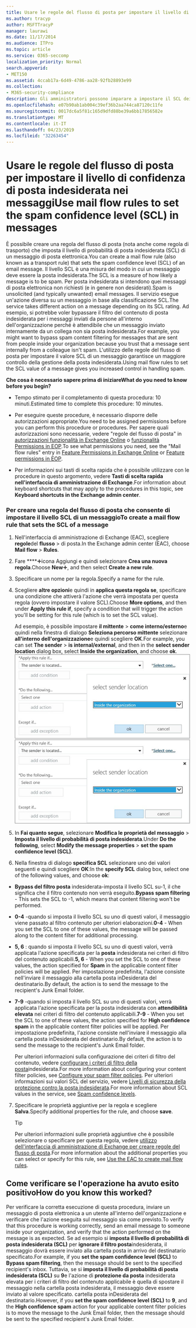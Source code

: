 ```yaml
---
title: Usare le regole del flusso di posta per impostare il livello di confidenza di posta indesiderata nei messaggi
ms.author: tracyp
author: MSFTTracyP
manager: laurawi
ms.date: 11/17/2014
ms.audience: ITPro
ms.topic: article
ms.service: O365-seccomp
localization_priority: Normal
search.appverid:
- MET150
ms.assetid: 4ccab17a-6d49-4786-aa28-92fb28893e99
ms.collection:
- M365-security-compliance
description: Gli amministratori possono imparare a impostare il SCL dei messaggi in Exchange Online Protection.
ms.openlocfilehash: e07b90ab1ab004c39ef36b2aa744ca87120c11fe
ms.sourcegitcommit: 0017dc6a5f81c165d9dfd88be39a6bb17856582e
ms.translationtype: MT
ms.contentlocale: it-IT
ms.lasthandoff: 04/23/2019
ms.locfileid: "32263454"
---
```

# <a name="use-mail-flow-rules-to-set-the-spam-confidence-level-scl-in-messages"></a><span data-ttu-id="2d773-103">Usare le regole del flusso di posta per impostare il livello di confidenza di posta indesiderata nei messaggi</span><span class="sxs-lookup"><span data-stu-id="2d773-103">Use mail flow rules to set the spam confidence level (SCL) in messages</span></span>

<span data-ttu-id="2d773-104">È possibile creare una regola del flusso di posta (nota anche come regola di trasporto) che imposta il livello di probabilità di posta indesiderata (SCL) di un messaggio di posta elettronica.</span><span class="sxs-lookup"><span data-stu-id="2d773-104">You can create a mail flow rule (also known as a transport rule) that sets the spam confidence level (SCL) of an email message.</span></span> <span data-ttu-id="2d773-105">Il livello SCL è una misura del modo in cui un messaggio deve essere la posta indesiderata.</span><span class="sxs-lookup"><span data-stu-id="2d773-105">The SCL is a measure of how likely a message is to be spam.</span></span> <span data-ttu-id="2d773-106">Per posta indesiderata si intendono quei messaggi di posta elettronica non richiesti (e in genere non desiderati).</span><span class="sxs-lookup"><span data-stu-id="2d773-106">Spam is unsolicited (and typically unwanted) email messages.</span></span> <span data-ttu-id="2d773-107">Il servizio esegue un'azione diversa su un messaggio in base alla classificazione SCL.</span><span class="sxs-lookup"><span data-stu-id="2d773-107">The service takes different action on a message depending on its SCL rating.</span></span> <span data-ttu-id="2d773-108">Ad esempio, si potrebbe voler bypassare il filtro del contenuto di posta indesiderata per i messaggi inviati da persone all'interno dell'organizzazione perché è attendibile che un messaggio inviato internamente da un collega non sia posta indesiderata.</span><span class="sxs-lookup"><span data-stu-id="2d773-108">For example, you might want to bypass spam content filtering for messages that are sent from people inside your organization because you trust that a message sent internally from a colleague isn't spam.</span></span> <span data-ttu-id="2d773-109">L'utilizzo delle regole del flusso di posta per impostare il valore SCL di un messaggio garantisce un maggiore controllo della gestione della posta indesiderata.</span><span class="sxs-lookup"><span data-stu-id="2d773-109">Using mail flow rules to set the SCL value of a message gives you increased control in handling spam.</span></span> 
  
 <span data-ttu-id="2d773-110">**Che cosa è necessario sapere prima di iniziare**</span><span class="sxs-lookup"><span data-stu-id="2d773-110">**What do you need to know before you begin?**</span></span>
  
- <span data-ttu-id="2d773-111">Tempo stimato per il completamento di questa procedura: 10 minuti.</span><span class="sxs-lookup"><span data-stu-id="2d773-111">Estimated time to complete this procedure: 10 minutes.</span></span>
    
- <span data-ttu-id="2d773-112">Per eseguire queste procedure, è necessario disporre delle autorizzazioni appropriate.</span><span class="sxs-lookup"><span data-stu-id="2d773-112">You need to be assigned permissions before you can perform this procedure or procedures.</span></span> <span data-ttu-id="2d773-113">Per sapere quali autorizzazioni sono necessarie, vedere "regole del flusso di posta" in [autorizzazioni funzionalità in Exchange Online](http://technet.microsoft.com/library/15073ce1-0917-403b-8839-02a2ebc96e16.aspx) o [funzionalità Permissions in EOP](eop/feature-permissions-in-eop.md).</span><span class="sxs-lookup"><span data-stu-id="2d773-113">To see what permissions you need, see the "Mail flow rules" entry in [Feature Permissions in Exchange Online](http://technet.microsoft.com/library/15073ce1-0917-403b-8839-02a2ebc96e16.aspx) or [Feature permissions in EOP](eop/feature-permissions-in-eop.md).</span></span> 
    
- <span data-ttu-id="2d773-114">Per informazioni sui tasti di scelta rapida che è possibile utilizzare con le procedure in questo argomento, vedere **Tasti di scelta rapida nell'interfaccia di amministrazione di Exchange**.</span><span class="sxs-lookup"><span data-stu-id="2d773-114">For information about keyboard shortcuts that may apply to the procedures in this topic, see **Keyboard shortcuts in the Exchange admin center**.</span></span>
    
### <a name="to-create-a-mail-flow-rule-that-sets-the-scl-of-a-message"></a><span data-ttu-id="2d773-115">Per creare una regola del flusso di posta che consente di impostare il livello SCL di un messaggio</span><span class="sxs-lookup"><span data-stu-id="2d773-115">To create a mail flow rule that sets the SCL of a message</span></span>

1. <span data-ttu-id="2d773-116">Nell'interfaccia di amministrazione di Exchange (EAC), scegliere **regole**del **flusso** \> di posta.</span><span class="sxs-lookup"><span data-stu-id="2d773-116">In the Exchange admin center (EAC), choose **Mail flow** \> **Rules**.</span></span>
    
2. <span data-ttu-id="2d773-117">Fare \*\*\*\*![clic su nuova](media/ITPro-EAC-AddIcon.gif)icona Aggiungi e quindi selezionare **Crea una nuova regola**.</span><span class="sxs-lookup"><span data-stu-id="2d773-117">Choose **New**![Add Icon](media/ITPro-EAC-AddIcon.gif), and then select **Create a new rule**.</span></span>
    
3. <span data-ttu-id="2d773-118">Specificare un nome per la regola.</span><span class="sxs-lookup"><span data-stu-id="2d773-118">Specify a name for the rule.</span></span>
    
4. <span data-ttu-id="2d773-119">Scegliere **altre opzioni**e quindi in **applica questa regola se**, specificare una condizione che attiverà l'azione che verrà impostata per questa regola (ovvero impostare il valore SCL).</span><span class="sxs-lookup"><span data-stu-id="2d773-119">Choose **More options**, and then under **Apply this rule if**, specify a condition that will trigger the action you'll be setting for this rule (which is to set the SCL value).</span></span>
    
    <span data-ttu-id="2d773-120">Ad esempio, è possibile impostare **il mittente** \> **come interno/esterno**e quindi nella finestra di dialogo **Seleziona percorso mittente** selezionare **all'interno dell'organizzazione**e quindi scegliere **OK**.</span><span class="sxs-lookup"><span data-stu-id="2d773-120">For example, you can set **The sender** \> **is internal/external**, and then in the **select sender location** dialog box, select **Inside the organization**, and choose **ok**.</span></span><br/>
    <span data-ttu-id="2d773-121">![Seleziona la località del mittente](media/EOP-ETR-SetSCL-1.jpg)</span><span class="sxs-lookup"><span data-stu-id="2d773-121">![Select sender location](media/EOP-ETR-SetSCL-1.jpg)</span></span>
  
5. <span data-ttu-id="2d773-122">In **Fai quanto segue**, selezionare **Modifica le proprietà del messaggio** \> **Imposta il livello di probabilità di posta indesiderata**.</span><span class="sxs-lookup"><span data-stu-id="2d773-122">Under **Do the following**, select **Modify the message properties** \> **set the spam confidence level (SCL)**.</span></span>
  
6. <span data-ttu-id="2d773-123">Nella finestra di dialogo **specifica SCL** selezionare uno dei valori seguenti e quindi scegliere **OK**:</span><span class="sxs-lookup"><span data-stu-id="2d773-123">In the **specify SCL** dialog box, select one of the following values, and choose **ok**:</span></span>
    
  - <span data-ttu-id="2d773-124">**Bypass del filtro posta** indesiderata-imposta il livello SCL su-1, il che significa che il filtro contenuto non verrà eseguito.</span><span class="sxs-lookup"><span data-stu-id="2d773-124">**Bypass spam filtering** - This sets the SCL to -1, which means that content filtering won't be performed.</span></span> 
    
  - <span data-ttu-id="2d773-125">**0-4** -quando si imposta il livello SCL su uno di questi valori, il messaggio viene passato al filtro contenuto per ulteriori elaborazioni.</span><span class="sxs-lookup"><span data-stu-id="2d773-125">**0-4** - When you set the SCL to one of these values, the message will be passed along to the content filter for additional processing.</span></span> 
    
  - <span data-ttu-id="2d773-126">**5, 6** : quando si imposta il livello SCL su uno di questi valori, verrà applicata l'azione specificata per la **posta** indesiderata nei criteri di filtro del contenuto applicabili.</span><span class="sxs-lookup"><span data-stu-id="2d773-126">**5, 6** - When you set the SCL to one of these values, the action specified for **Spam** in the applicable content filter policies will be applied.</span></span> <span data-ttu-id="2d773-127">Per impostazione predefinita, l'azione consiste nell'inviare il messaggio alla cartella posta inDesiderata del destinatario.</span><span class="sxs-lookup"><span data-stu-id="2d773-127">By default, the action is to send the message to the recipient's Junk Email folder.</span></span> 
    
  - <span data-ttu-id="2d773-128">**7-9** -quando si imposta il livello SCL su uno di questi valori, verrà applicata l'azione specificata per la posta indesiderata con **attendibilità elevata** nei criteri di filtro del contenuto applicabili.</span><span class="sxs-lookup"><span data-stu-id="2d773-128">**7-9** - When you set the SCL to one of these values, the action specified for **High confidence spam** in the applicable content filter policies will be applied.</span></span> <span data-ttu-id="2d773-129">Per impostazione predefinita, l'azione consiste nell'inviare il messaggio alla cartella posta inDesiderata del destinatario.</span><span class="sxs-lookup"><span data-stu-id="2d773-129">By default, the action is to send the message to the recipient's Junk Email folder.</span></span> 
    
    <span data-ttu-id="2d773-130">Per ulteriori informazioni sulla configurazione dei criteri di filtro del contenuto, vedere [configurare i criteri di filtro della posta](configure-your-spam-filter-policies.md)indesiderata.</span><span class="sxs-lookup"><span data-stu-id="2d773-130">For more information about configuring your content filter policies, see [Configure your spam filter policies](configure-your-spam-filter-policies.md).</span></span> <span data-ttu-id="2d773-131">Per ulteriori informazioni sui valori SCL del servizio, vedere [Livelli di sicurezza della protezione contro la posta indesiderata](spam-confidence-levels.md).</span><span class="sxs-lookup"><span data-stu-id="2d773-131">For more information about SCL values in the service, see [Spam confidence levels](spam-confidence-levels.md).</span></span>
    
7. <span data-ttu-id="2d773-132">Specificare le proprietà aggiuntive per la regola e scegliere **Salva**.</span><span class="sxs-lookup"><span data-stu-id="2d773-132">Specify additional properties for the rule, and choose **save**.</span></span>
    
    > [!TIP]
    > <span data-ttu-id="2d773-133">Per ulteriori informazioni sulle proprietà aggiuntive che è possibile selezionare o specificare per questa regola, vedere [utilizzo dell'interfaccia di amministrazione di Exchange per creare regole del flusso di posta](https://docs.microsoft.com/Exchange/policy-and-compliance/mail-flow-rules/mail-flow-rule-procedures#use-the-eac-to-create-mail-flow-rules).</span><span class="sxs-lookup"><span data-stu-id="2d773-133">For more information about the additional properties you can select or specify for this rule, see [Use the EAC to create mail flow rules](https://docs.microsoft.com/Exchange/policy-and-compliance/mail-flow-rules/mail-flow-rule-procedures#use-the-eac-to-create-mail-flow-rules).</span></span> 
  
## <a name="how-do-you-know-this-worked"></a><span data-ttu-id="2d773-134">Come verificare se l'operazione ha avuto esito positivo</span><span class="sxs-lookup"><span data-stu-id="2d773-134">How do you know this worked?</span></span>

<span data-ttu-id="2d773-135">Per verificare la corretta esecuzione di questa procedura, inviare un messaggio di posta elettronica a un utente all'interno dell'organizzazione e verificare che l'azione eseguita sul messaggio sia come previsto.</span><span class="sxs-lookup"><span data-stu-id="2d773-135">To verify that this procedure is working correctly, send an email message to someone inside your organization, and verify that the action performed on the message is as expected.</span></span> <span data-ttu-id="2d773-136">Se ad esempio si **imposta il livello di probabilità di posta indesiderata (SCL)** per **ignorare il filtro posta**indesiderata, il messaggio dovrà essere inviato alla cartella posta in arrivo del destinatario specificato.</span><span class="sxs-lookup"><span data-stu-id="2d773-136">For example, if you **set the spam confidence level (SCL)** to **Bypass spam filtering**, then the message should be sent to the specified recipient's inbox.</span></span> <span data-ttu-id="2d773-137">Tuttavia, se si **imposta il livello di probabilità di posta indesiderata (SCL)** su **9**e l'azione di **protezione da posta** indesiderata elevata per i criteri di filtro del contenuto applicabile è quella di spostare il messaggio nella cartella posta indesiderata, il messaggio deve essere inviato al valore specificato. cartella posta inDesiderata del destinatario.</span><span class="sxs-lookup"><span data-stu-id="2d773-137">However, if you **set the spam confidence level (SCL)** to **9**, and the **High confidence spam** action for your applicable content filter policies is to move the message to the Junk Email folder, then the message should be sent to the specified recipient's Junk Email folder.</span></span> 
  

